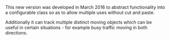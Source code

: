 This new version was developed in March 2016 to abstract functionality into a configurable class
so as to allow multiple uses without cut and paste.

Additionally it can track multiple distinct moving objects which can be useful in certain situations -  for example
busy traffic moving in both directions. 
